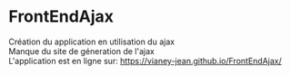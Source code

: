# FrontEndAjax
Création du application en utilisation du ajax <br>
Manque du site de géneration de l'ajax <br>
L'application est en ligne sur: https://vianey-jean.github.io/FrontEndAjax/
